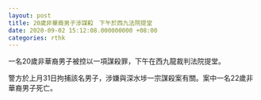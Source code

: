 ```yaml
---
layout: post
title: 20歲非華裔男子涉謀殺　下午於西九法院提堂
date: 2020-09-02 15:12:08.000000000 +08:00
categories: rthk
---
```


一名20歲非華裔男子被控以一項謀殺罪，下午在西九龍裁判法院提堂。

警方於上月31日拘捕該名男子，涉嫌與深水埗一宗謀殺案有關。案中一名22歲非華裔男子死亡。
